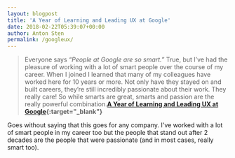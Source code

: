 ```yaml
---
layout: blogpost
title: 'A Year of Learning and Leading UX at Google'
date: 2018-02-22T05:39:07+00:00
author: Anton Sten
permalink: /googleux/
---
```


>Everyone says <i>“People at Google are so smart.”</i> True, but I’ve had the pleasure of working with a lot of smart people over the course of my career. When I joined I learned that many of my colleagues have worked here for 10 years or more. Not only have they stayed on and built careers, they’re still incredibly passionate about their work. They really care! So while smarts are great, smarts and passion are the really powerful combination.**[A Year of Learning and Leading UX at Google](https://medium.com/google-design/a-year-of-learning-and-leading-ux-at-google-c81577b3cb56){:target="_blank"}**

Goes without saying that this goes for any company. I've worked with a lot of smart people in my career too but the people that stand out after 2 decades are the people that were passionate (and in most cases, really smart too).

